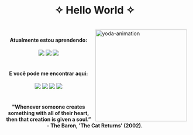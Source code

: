 
<h1  align="center"> ✧ Hello World ✧ </h1>
  


<div style="display: inline_block"><br>
  <img align="right" alt="yoda-animation" height="250" width="250" src="https://media.giphy.com/avatars/palomalightwood/dtPcbxgNtW0y.gif">
</div>  

<div align="center"> 
   <h4> Atualmente estou aprendendo: </h4>
   <img src="https://img.shields.io/badge/HTML5-E34F26?style=for-the-badge&logo=html5&logoColor=white" />
   <img src="https://img.shields.io/badge/CSS3-1572B6?style=for-the-badge&logo=css3&logoColor=white" />
   <img src="https://img.shields.io/badge/JavaScript-F7DF1E?style=for-the-badge&logo=javascript&logoColor=black" />
 </div>

<br>


<div align="center">
  <h4> E você pode me encontrar aqui: </h4>
   <a href = "mailto:luanaduartenegreiros@gmail.com"><img src="https://img.shields.io/badge/-Gmail-%23333?style=for-the-badge&logo=gmail&logoColor=white" target="_blank"></a>
 <a href="https://instagram.com/lua.ngrx" target="_blank"><img src="https://img.shields.io/badge/-Instagram-%23E4405F?style=for-the-badge&logo=instagram&logoColor=white" target="_blank"></a> 
 <a href="https://www.linkedin.com/in/luana-negreiros" target="_blank"><img src="https://img.shields.io/badge/-LinkedIn-%230077B5?style=for-the-badge&logo=linkedin&logoColor=white" target="_blank"></a> 
  <a href="hhttps://open.spotify.com/user/l0luana?si=cd09bcd117ac4916"><img src="https://img.shields.io/badge/Spotify-1ED760?&style=for-the-badge&logo=spotify&logoColor=white" /></a>
 </div>
 
<br> 

 <h4  align="center"> "Whenever someone creates something with all of their heart, then that creation is given a soul.” <br>
    - The Baron, 'The Cat Returns' (2002). </h4>

  

